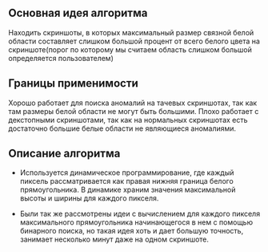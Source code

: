 ## Основная идея алгоритма
Находить скриншоты, в которых максимальный размер связной белой области составляет слишком большой процент от всего белого цвета на скриншоте(порог по которому мы считаем область слишком большой определяется пользователем)

## Границы применимости
Хорошо работает для поиска аномалий на тачевых скриншотах, так как там размеры белой области не могут быть большими.
Плохо работает с декстопными скриншотами, так как на нормальных скриншотах есть достаточно большие белые области не являющиеся аномалиями.

## Описание алгоритма
* Используется динамическое программирование, где каждый пиксель рассматривается как правая нижняя граница белого прямоугольника. В динамике храним значения максимальной высоты и ширины для каждого пикселя.

* Были так же рассмотрены идеи с вычислением для каждого пикселя максимального прямоугольника начинающегося в нем с помощью бинарного поиска, но такая идея хоть и дает большую точность, занимает несколько минут даже на одном скриншоте.
